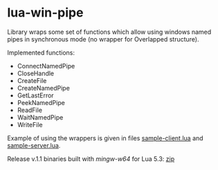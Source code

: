 # lua-win-pipe
Library wraps some set of functions which allow using windows named pipes
in synchronous mode (no wrapper for Overlapped structure).

Implemented functions:
- ConnectNamedPipe
- CloseHandle
- CreateFile
- CreateNamedPipe
- GetLastError
- PeekNamedPipe
- ReadFile
- WaitNamedPipe
- WriteFile

Example of using the wrappers is given in files
[sample-client.lua][sample-client] and [sample-server.lua][sample-server].

Release v.1.1 binaries built with _mingw-w64_ for Lua 5.3: [zip][binary]

[sample-client]: sample-client.lua
[sample-server]: sample-server.lua
[binary]:https://github.com/dsabdrashitov/lua-win-pipe/releases/download/v.1.1/lua-win-pipe-v_1_1.zip